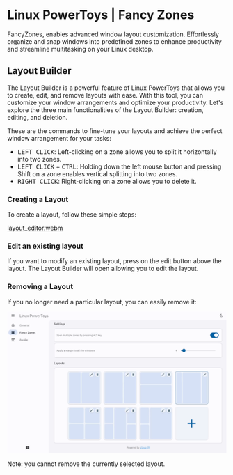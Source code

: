 # Linux PowerToys | Fancy Zones
FancyZones, enables advanced window layout customization. Effortlessly organize and snap windows into predefined zones to enhance productivity and streamline multitasking on your Linux desktop.

## Layout Builder
The Layout Builder is a powerful feature of Linux PowerToys that allows you to create, edit, and remove layouts with ease.
With this tool, you can customize your window arrangements and optimize your productivity. 
Let's explore the three main functionalities of the Layout Builder: creation, editing, and deletion.

These are the commands to fine-tune your layouts and achieve the perfect window arrangement for your tasks:
- <kbd>LEFT CLICK</kbd>: Left-clicking on a zone allows you to split it horizontally into two zones.
- <kbd>LEFT CLICK</kbd> + <kbd>CTRL</kbd>: Holding down the left mouse button and pressing Shift on a zone enables vertical splitting into two zones.
- <kbd>RIGHT CLICK</kbd>: Right-clicking on a zone allows you to delete it.

### Creating a Layout
To create a layout, follow these simple steps:

[layout_editor.webm](https://github.com/domferr/modernwindowmanager/assets/14203981/c6e05589-69d9-4fa3-a4df-61ee875cf9e1)

### Edit an existing layout
If you want to modify an existing layout, press on the edit button above the layout. The Layout Builder will open allowing you to edit the layout.

### Removing a Layout
If you no longer need a particular layout, you can easily remove it:

![Removing a Layout](./fz3-delete-layout.gif)

Note: you cannot remove the currently selected layout.
